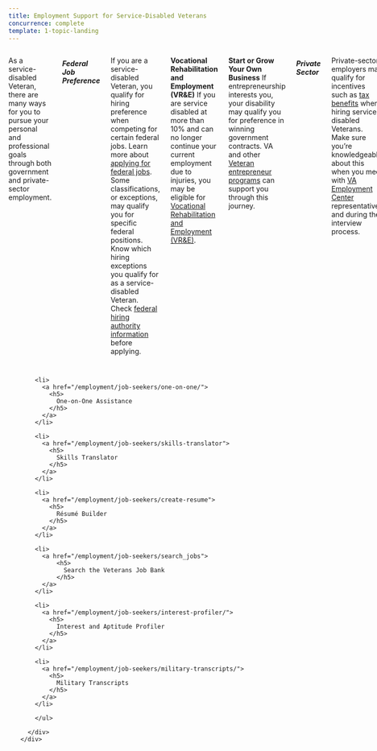 ```yaml
---
title: Employment Support for Service-Disabled Veterans
concurrence: complete
template: 1-topic-landing
---
```


<div class="main" role="main" markdown="0">

<div class="section one" markdown="0">
<div class="primary" markdown="0">
<div class="row" markdown="0">
<div class="small-12 columns" markdown="1">

As a service-disabled Veteran, there are many ways for you to pursue your personal and professional goals through both government and private-sector employment.

##### Federal Job Preference

If you are a service-disabled Veteran, you qualify for hiring preference when competing for certain federal jobs. Learn more about [applying for federal jobs](/employment/job-seekers/federal-employment/). Some classifications, or exceptions, may qualify you for specific federal positions. Know which hiring exceptions you qualify for as a service-disabled Veteran. Check [federal hiring authority information](http://www.fedshirevets.gov/job/shav/) before applying.

**Vocational Rehabilitation and Employment (VR&E)**
If you are service disabled at more than 10% and can no longer continue your current employment due to injuries, you may be eligible for [Vocational Rehabilitation and Employment (VR&E)](/_dummy-placeholder.html). 

**Start or Grow Your Own Business**
If entrepreneurship interests you, your disability may qualify you for preference in winning government contracts. VA and other [Veteran entrepreneur programs](/education/advanced-training-and-certifications/entrepreneurship-training/) can support you through this journey. 

##### Private Sector

Private-sector employers may qualify for incentives such as [tax benefits](/employment/employers/)  when hiring service-disabled Veterans. Make sure you’re knowledgeable about this when you meet with [VA Employment Center](/employment/job-seekers/one-on-one/) representatives and during the interview process.

Credentialing and job training will help in your search. Check your [military transcripts](/employment/job-seekers/military-transcripts/) now to be sure they are accurate.

##### Learn more
Contact your local [Veteran Employment Specialist (VES)](http://vaforvets.va.gov/hr/RVECS/pages/rvecs-map.asp) or your [policy and benefits advocate](/disability-benefits/apply-for-benefits/help/) for more information.


</div>
</div>
</div>


<div class="navigation">
  <div class="row">
    <div class="small-12 columns">
        <ul class="small-block-grid-1 medium-block-grid-3 cards small">

        <li>
          <a href="/employment/job-seekers/one-on-one/">
            <h5>
              One-on-One Assistance
            </h5>
          </a>
        </li>

        <li>
          <a href="/employment/job-seekers/skills-translator">
            <h5>
              Skills Translator
            </h5>
          </a>
        </li>  

        <li>
          <a href="/employment/job-seekers/create-resume">
            <h5>
              Résumé Builder
            </h5>
          </a>  
        </li>

        <li>
          <a href="/employment/job-seekers/search_jobs">
              <h5>
                Search the Veterans Job Bank
              </h5>
          </a>
        </li>  

        <li>
          <a href="/employment/job-seekers/interest-profiler/">
            <h5>
              Interest and Aptitude Profiler
            </h5>
          </a>
        </li>

        <li>
          <a href="/employment/job-seekers/military-transcripts/">
            <h5>
              Military Transcripts
            </h5>
          </a>
        </li>    

        </ul>

      </div>
    </div>  
  </div>

</div>

